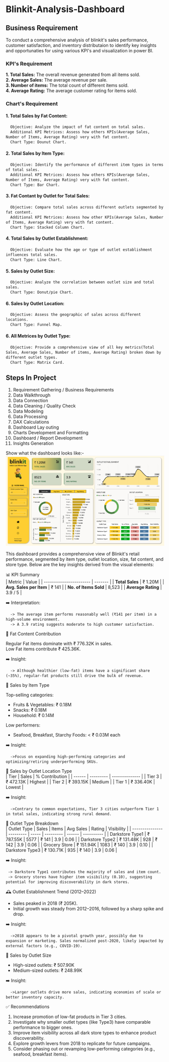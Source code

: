 # Blinkit-Analysis-Dashboard
## Business Requirement
To conduct a comprehensive analysis of blinkit's sales performance, customer satisfaction, and inventory distributaion to identify key insights and opportunaties for using various KPI's and visualization in power BI.  
### KPI's Requirement  
**1. Total Sales:** The overall revenue generated from all items sold.  
**2. Average Sales:** The average revenue per sale.  
**3. Number of items:** The total count of different items sold.  
**4. Average Rating:** The average customer rating for items sold.  

### Chart's Requirement  
#### 1. Total Sales by Fat Content:  
      Objective: Analyze the impact of fat content on total sales.  
      Additional KPI Metrices: Assess how others KPIs(Average Sales, Number of Items, Average Rating) very with fat content.  
      Chart Type: Dounut Chart.  

#### 2. Total Sales by Item Type:  
      Objective: Identify the performance of different item types in terms of total sales.  
      Additional KPI Metrices: Assess how others KPIs(Average Sales, Number of Items, Average Rating) very with fat content.  
      Chart Type: Bar Chart.
      
#### 3. Fat Contant by Outlet for Total Sales:  
      Objective: Compare total sales across different outlets segmented by fat content.  
      Additional KPI Metrices: Assess how other KPIs(Average Sales, Number of Items, Average Rating) very with fat content.  
      Chart Type: Stacked Column Chart.

#### 4. Total Sales by Outlet Establishment:  
      Objective: Evaluate how the age or type of outlet establishment influences total sales.
      Chart Type: Line Chart.

#### 5. Sales by Outlet Size:  
      Objective: Analyze the correlation between outlet size and total sales.
      Chart Type: Donut/pie Chart.  

#### 6. Sales by Outlet Location:
      Objective: Assess the geographic of sales across different locations.
      Chart Type: Funnel Map.

#### 6. All Metrices by Outlet Type:  
      Objective: Provide a comprehensive view of all key metrics(Total Sales, Average Sales, Number of items, Average Rating) broken down by different outlet types.
      Chart Type: Matrix Card.


## Steps In Project
1. Requirement Gathering / Business Requirements
2. Data Walkthrough
3. Data Connection
4. Data Cleaning / Quality Check
5. Data Modeling
6. Data Processing
7. DAX Calculations
8. Dashboard Lay outing
9. Charts Development and Formatting
10. Dashboard / Report Development
11. Insights Generation

Show what the dashboard looks like:- ![Alt text](https://github.com/Rishavsagar/Blankit-Analysis-Dashboard/blob/main/dashboard.png)
      
This dashboard provides a comprehensive view of Blinkit's retail performance, segmented by item type, outlet location, size, fat content, and store type. Below are the key insights derived from the visual elements:      
      
📊 KPI Summary            
| Metric                  | Value   |
| ----------------------- | ------- |
| **Total Sales**         | ₹ 1.20M |
| **Avg. Sales per Item** | ₹ 141   |
| **No. of Items Sold**   | 8,523   |
| **Average Rating**      | 3.9 / 5 |

➡️ Interpretation:

      -> The average item performs reasonably well (₹141 per item) in a high-volume environment.
      -> A 3.9 rating suggests moderate to high customer satisfaction.      

🧪 Fat Content Contribution

Regular Fat items dominate with ₹ 776.32K in sales.      
Low Fat items contribute ₹ 425.36K.
      
➡️ Insight:      
      
      -> Although healthier (low-fat) items have a significant share (~35%), regular-fat products still drive the bulk of revenue.      
      
🍱 Sales by Item Type      
      
Top-selling categories:      

* Fruits & Vegetables: ₹ 0.18M      
* Snacks: ₹ 0.18M      
* Household: ₹ 0.14M
      
Low performers:            
* Seafood, Breakfast, Starchy Foods: < ₹ 0.03M each
      
➡️ Insight:      
      
      ->Focus on expanding high-performing categories and optimizing/retiring underperforming SKUs.      

📍 Sales by Outlet Location Type      
| Tier   | Sales     | % Contribution |
| ------ | --------- | -------------- |
| Tier 3 | ₹ 472.13K | Highest        |
| Tier 2 | ₹ 393.15K | Medium         |
| Tier 1 | ₹ 336.40K | Lowest         |

➡️ Insight:      
      
      ->Contrary to common expectations, Tier 3 cities outperform Tier 1 in total sales, indicating strong rural demand.

🏪 Outlet Type Breakdown      
| Outlet Type     | Sales     | Items | Avg Sales | Rating | Visibility |
| --------------- | --------- | ----- | --------- | ------ | ---------- |
| Darkstore Type1 | ₹ 787.55K | 5577  | ₹ 141     | 3.9    | 0.06       |
| Darkstore Type2 | ₹ 131.48K | 928   | ₹ 142     | 3.9    | 0.06       |
| Grocery Store   | ₹ 151.94K | 1083  | ₹ 140     | 3.9    | 0.10       |
| Darkstore Type3 | ₹ 130.71K | 935   | ₹ 140     | 3.9    | 0.06       |

➡️ Insight:      

     -> Darkstore Type1 contributes the majority of sales and item count.
     -> Grocery stores have higher item visibility (0.10), suggesting potential for improving discoverability in dark stores.

🕰️ Outlet Establishment Trend (2012–2022)      
      
* Sales peaked in 2018 (₹ 205K).      
* Initial growth was steady from 2012–2016, followed by a sharp spike and drop.
         
➡️ Insight:      
      
      ->2018 appears to be a pivotal growth year, possibly due to expansion or marketing. Sales normalized post-2020, likely impacted by external factors (e.g., COVID-19).

🧩 Sales by Outlet Size      
      
* High-sized outlets: ₹ 507.90K      
* Medium-sized outlets: ₹ 248.99K      
      
➡️ Insight:      
      
      ->Larger outlets drive more sales, indicating economies of scale or better inventory capacity.

✅ Recommendations      

1. Increase promotion of low-fat products in Tier 3 cities.      
2. Investigate why smaller outlet types (like Type3) have comparable performance to bigger ones.      
3. Improve item visibility across all dark store types to enhance product discoverability.      
4. Explore growth levers from 2018 to replicate for future campaigns.      
5. Consider phasing out or revamping low-performing categories (e.g., seafood, breakfast items).      






